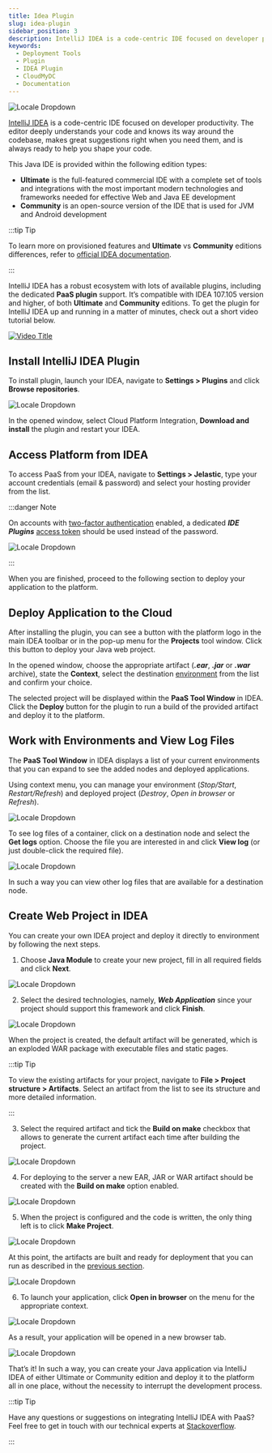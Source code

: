 ```yaml
---
title: Idea Plugin
slug: idea-plugin
sidebar_position: 3
description: IntelliJ IDEA is a code-centric IDE focused on developer productivity.
keywords:
  - Deployment Tools
  - Plugin
  - IDEA Plugin
  - CloudMyDC
  - Documentation
---
```


<!-- ## Integration with IntelliJ IDEA: The Java IDE for Professional Developers -->

<div style={{
    display: 'grid',
    gridTemplateColumns: '0.15fr 1fr'
}}>
<div>

![Locale Dropdown](./img/IDEAPlugin/logo.png)

</div>

<div>

[IntelliJ IDEA](https://www.jetbrains.com/idea/) is a code-centric IDE focused on developer productivity. The editor deeply understands your code and knows its way around the codebase, makes great suggestions right when you need them, and is always ready to help you shape your code.

</div>

</div>

This Java IDE is provided within the following edition types:

- **Ultimate** is the full-featured commercial IDE with a complete set of tools and integrations with the most important modern technologies and frameworks needed for effective Web and Java EE development
- **Community** is an open-source version of the IDE that is used for JVM and Android development

:::tip Tip

To learn more on provisioned features and **Ultimate** vs **Community** editions differences, refer to [official IDEA documentation](https://www.jetbrains.com/products/compare/?product=idea&product=idea-ce).

:::

IntelliJ IDEA has a robust ecosystem with lots of available plugins, including the dedicated **PaaS plugin** support. It’s compatible with IDEA 107.105 version and higher, of both **Ultimate** and **Community** editions. To get the plugin for IntelliJ IDEA up and running in a matter of minutes, check out a short video tutorial below.

[![Video Title](./img/IDEAPlugin/video1.jpg)](https://youtu.be/6i73wWak1Oc)
<!-- 
To explore the topic in more details, read the guide below where we’ll describe the platform integration with IntelliJ IDEA through the following steps:

- [Install Plugin](/deployment-tools/plugins/idea-plugin#install-intellij-idea-plugin)
- [Access PaaS from IDEA](/deployment-tools/plugins/idea-plugin#access-platform-from-idea)
- [Deploy Application to PaaS](/deployment-tools/plugins/idea-plugin#deploy-application-to-the-cloud)
- [Work with Environments and Log Files](/deployment-tools/plugins/idea-plugin#work-with-environments-and-view-log-files)
- [Create Web Project](/deployment-tools/plugins/idea-plugin#create-web-project-in-idea) -->

## Install IntelliJ IDEA Plugin

To install plugin, launch your IDEA, navigate to **Settings > Plugins** and click **Browse repositories**.

<div style={{
    display:'flex',
    justifyContent: 'center',
    margin: '0 0 1rem 0'
}}>

![Locale Dropdown](./img/IDEAPlugin/1.png)

</div>

In the opened window, select Cloud Platform Integration, **Download and install** the plugin and restart your IDEA.

## Access Platform from IDEA

To access PaaS from your IDEA, navigate to **Settings > Jelastic**, type your account credentials (email & password) and select your hosting provider from the list.

:::danger Note

On accounts with [two-factor authentication](/account-and-pricing/two-factor-authentication) enabled, a dedicated **_IDE Plugins_** [access token](/account-and-pricing/personal-access-tokens) should be used instead of the password.

<div style={{
    display:'flex',
    justifyContent: 'center',
    margin: '0 0 1rem 0'
}}>

![Locale Dropdown](./img/IDEAPlugin/02-ide-plugins-access-token.png)

</div>

:::

When you are finished, proceed to the following section to deploy your application to the platform.

## Deploy Application to the Cloud

After installing the plugin, you can see a button with the platform logo in the main IDEA toolbar or in the pop-up menu for the **Projects** tool window. Click this button to deploy your Java web project.

In the opened window, choose the appropriate artifact (**_.ear_**, **_.jar_** or **_.war_** archive), state the **Context**, select the destination [environment](/environment-management/setting-up-environment) from the list and confirm your choice.

The selected project will be displayed within the **PaaS Tool Window** in IDEA. Click the **Deploy** button for the plugin to run a build of the provided artifact and deploy it to the platform.

## Work with Environments and View Log Files

The **PaaS Tool Window** in IDEA displays a list of your current environments that you can expand to see the added nodes and deployed applications.

Using context menu, you can manage your environment (_Stop/Start_, _Restart/Refresh_) and deployed project (_Destroy_, _Open in browser_ or _Refresh_).

<div style={{
    display:'flex',
    justifyContent: 'center',
    margin: '0 0 1rem 0'
}}>

![Locale Dropdown](./img/IDEAPlugin/4-2.jpg)

</div>

To see log files of a container, click on a destination node and select the **Get logs** option. Choose the file you are interested in and click **View log** (or just double-click the required file).

<div style={{
    display:'flex',
    justifyContent: 'center',
    margin: '0 0 1rem 0'
}}>

![Locale Dropdown](./img/IDEAPlugin/5.jpg)

</div>

In such a way you can view other log files that are available for a destination node.

## Create Web Project in IDEA

You can create your own IDEA project and deploy it directly to environment by following the next steps.

1. Choose **Java Module** to create your new project, fill in all required fields and click **Next**.

<div style={{
    display:'flex',
    justifyContent: 'center',
    margin: '0 0 1rem 0'
}}>

![Locale Dropdown](./img/IDEAPlugin/1.jpg)

</div>

2. Select the desired technologies, namely, **_Web Application_** since your project should support this framework and click **Finish**.

<div style={{
    display:'flex',
    justifyContent: 'center',
    margin: '0 0 1rem 0'
}}>

![Locale Dropdown](./img/IDEAPlugin/2.jpg)

</div>

When the project is created, the default artifact will be generated, which is an exploded WAR package with executable files and static pages.

:::tip Tip

To view the existing artifacts for your project, navigate to **File > Project structure > Artifacts**. Select an artifact from the list to see its structure and more detailed information.

:::

3. Select the required artifact and tick the **Build on make** checkbox that allows to generate the current artifact each time after building the project.

<div style={{
    display:'flex',
    justifyContent: 'center',
    margin: '0 0 1rem 0'
}}>

![Locale Dropdown](./img/IDEAPlugin/3.jpg)

</div>

4. For deploying to the server a new EAR, JAR or WAR artifact should be created with the **Build on make** option enabled.

<div style={{
    display:'flex',
    justifyContent: 'center',
    margin: '0 0 1rem 0'
}}>

![Locale Dropdown](./img/IDEAPlugin/4.jpg)

</div>

5. When the project is configured and the code is written, the only thing left is to click **Make Project**.

<div style={{
    display:'flex',
    justifyContent: 'center',
    margin: '0 0 1rem 0'
}}>

![Locale Dropdown](./img/IDEAPlugin/5.jpg)

</div>

At this point, the artifacts are built and ready for deployment that you can run as described in the [previous section](/deployment-tools/plugins/idea-plugin#deploy-application-to-the-cloud).

<div style={{
    display:'flex',
    justifyContent: 'center',
    margin: '0 0 1rem 0'
}}>

![Locale Dropdown](./img/IDEAPlugin/6.jpg)

</div>

6. To launch your application, click **Open in browser** on the menu for the appropriate context.

<div style={{
    display:'flex',
    justifyContent: 'center',
    margin: '0 0 1rem 0'
}}>

![Locale Dropdown](./img/IDEAPlugin/7.jpg)

</div>

As a result, your application will be opened in a new browser tab.

<div style={{
    display:'flex',
    justifyContent: 'center',
    margin: '0 0 1rem 0'
}}>

![Locale Dropdown](./img/IDEAPlugin/8.jpg)

</div>

That’s it! In such a way, you can create your Java application via IntelliJ IDEA of either Ultimate or Community edition and deploy it to the platform all in one place, without the necessity to interrupt the development process.

:::tip Tip

Have any questions or suggestions on integrating IntelliJ IDEA with PaaS? Feel free to get in touch
with our technical experts at [Stackoverflow](https://stackoverflow.com/questions/tagged/jelastic).

:::
